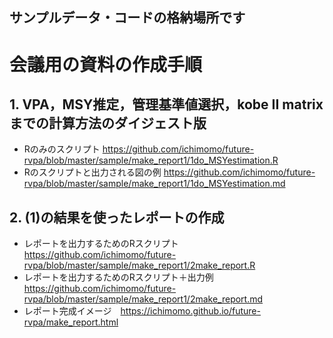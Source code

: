 ## サンプルデータ・コードの格納場所です
# 会議用の資料の作成手順

## 1. VPA，MSY推定，管理基準値選択，kobe II matrixまでの計算方法のダイジェスト版
- Rのみのスクリプト https://github.com/ichimomo/future-rvpa/blob/master/sample/make_report1/1do_MSYestimation.R
- Rのスクリプトと出力される図の例 https://github.com/ichimomo/future-rvpa/blob/master/sample/make_report1/1do_MSYestimation.md

## 2. (1)の結果を使ったレポートの作成
- レポートを出力するためのRスクリプト　https://github.com/ichimomo/future-rvpa/blob/master/sample/make_report1/2make_report.R
- レポートを出力するためのRスクリプト＋出力例　https://github.com/ichimomo/future-rvpa/blob/master/sample/make_report1/2make_report.md
- レポート完成イメージ　https://ichimomo.github.io/future-rvpa/make_report.html
